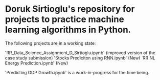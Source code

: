 # Doruk Sirtioglu's repository for projects to practice machine learning algorithms in Python.

The following projects are in a working state:

'RR_Data_Science_Assignment_D_Sirtioglu.ipynb' (improved version of the case study submission)
'Stocks Prediciton using RNN.ipynb' (New)
'RR NL Energy Prediction.ipynb' (New)

'Predicting GDP Growth.ipynb' is a work-in-progress for the time being.

